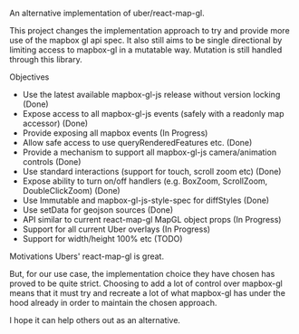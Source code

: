 An alternative implementation of uber/react-map-gl.

This project changes the implementation approach to try and provide more use
of the mapbox gl api spec. It also still aims to be single directional by
limiting access to mapbox-gl in a mutatable way. Mutation is still handled
through this library.

Objectives
* Use the latest available mapbox-gl-js release without version locking (Done)
* Expose access to all mapbox-gl-js events (safely with a readonly map accessor) (Done)
* Provide <MapEvents onLoad={...} onMove={...} /> exposing all mapbox events (In Progress)
* Allow safe access to use queryRenderedFeatures etc. (Done)
* Provide a mechanism to support all mapbox-gl-js camera/animation controls (Done)
* Use standard interactions (support for touch, scroll zoom etc) (Done)
* Expose ability to turn on/off handlers (e.g. BoxZoom, ScrollZoom, DoubleClickZoom) (Done)
* Use Immutable and mapbox-gl-js-style-spec for diffStyles (Done)
* Use setData for geojson sources (Done)
* API similar to current react-map-gl MapGL object props (In Progress)
* Support for all current Uber overlays (In Progress)
* Support for width/height 100% etc (TODO)

Motivations
Ubers' react-map-gl is great.

But, for our use case, the implementation choice they have chosen has proved
to be quite strict. Choosing to add a lot of control over mapbox-gl means that
it must try and recreate a lot of what mapbox-gl has under the hood already
in order to maintain the chosen approach.

I hope it can help others out as an alternative.
